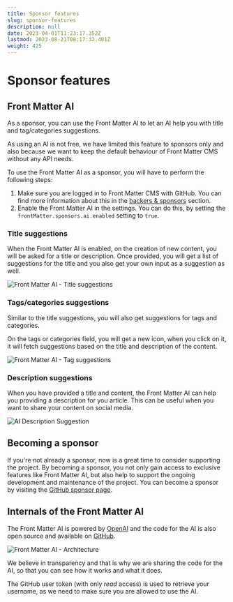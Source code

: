 ```yaml
---
title: Sponsor features
slug: sponsor-features
description: null
date: 2023-04-01T11:23:17.352Z
lastmod: 2023-08-21T08:17:32.401Z
weight: 425
---
```

<!-- markdownlint-disable MD013 MD029-->
# Sponsor features

## Front Matter AI

As a sponsor, you can use the Front Matter AI to let an AI help you with
title and tag/categories suggestions.

As using an AI is not free, we have limited this feature to sponsors only and
also because we want to keep the default behaviour of Front Matter CMS without
any API needs.

To use the Front Matter AI as a sponsor, you will have to perform the following
steps:

1. Make sure you are logged in to Front Matter CMS with GitHub. You can find more
information about this in the [backers & sponsors][01]
section.
2. Enable the Front Matter AI in the settings. You can do this, by setting
the `frontMatter.sponsors.ai.enabled` setting to `true`.

### Title suggestions

When the Front Matter AI is enabled, on the creation of new content, you will be asked for
a title or description. Once provided, you will get a list of suggestions for the title and
you also get your own input as a suggestion as well.

![Front Matter AI - Title suggestions](/releases/v8.4.0/front-matter-ai-suggestions.png)

### Tags/categories suggestions

Similar to the title suggestions, you will also get suggestions for tags and categories.

On the tags or categories field, you will get a new icon, when you click on it, it will fetch
suggestions based on the title and description of the content.

![Front Matter AI - Tag suggestions](/releases/v8.4.0/front-matter-ai-tags.png)

### Description suggestions

When you have provided a title and content, the Front Matter AI can help you providing a description
for you article. This can be useful when you want to share your content on social media.

![AI Description Suggestion](/releases/v9.0.0/description-ai-suggestion.png)

## Becoming a sponsor

If you're not already a sponsor, now is a great time to consider supporting the project.
By becoming a sponsor, you not only gain access to exclusive features like Front Matter AI,
but also help to support the ongoing development and maintenance of the project.
You can become a sponsor by visiting the
[GitHub sponsor page][02].

## Internals of the Front Matter AI

The Front Matter AI is powered by [OpenAI](https://openai.com/) and the code for the AI is also
open source and available on [GitHub][03].

![Front Matter AI - Architecture](/releases/v8.4.0/front-matter-ai-architecture.png)

We believe in transparency and that is why we are sharing the code for the AI, so that you can see
how it works and what it does.

The GitHub user token (with only _read_ access) is used to retrieve your username,
as we need to make sure you are allowed to use the AI.

[01]: /docs/getting-started#backers-&-sponsors
[02]: https://github.com/sponsors/estruyf
[03]: https://github.com/FrontMatter/web-documentation-nextjs/blob/main/pages/api/ai

<!-- markdownlint-enable MD013 -->